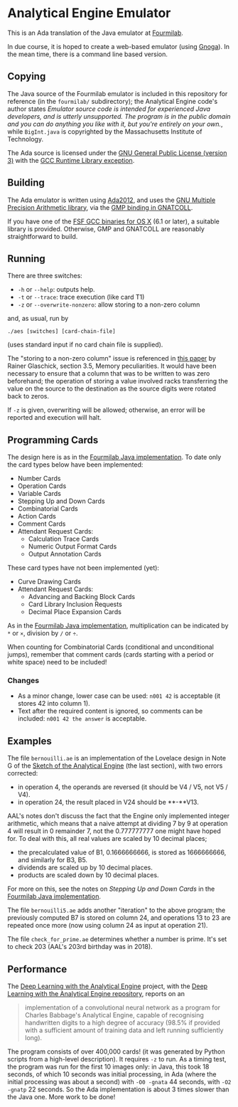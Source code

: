 # Analytical Engine Emulator

This is an Ada translation of the Java emulator at
[Fourmilab](http://www.fourmilab.ch/babbage/).

In due course, it is hoped to create a web-based emulator (using
[Gnoga](http://www.gnoga.com)). In the mean time, there is a command
line based version.

## Copying

The Java source of the Fourmilab emulator is included in this
repository for reference (in the `fourmilab/` subdirectory); the
Analytical Engine code's author states _Emulator source code is
intended for experienced Java developers, and is utterly
unsupported. The program is in the public domain and you can do
anything you like with it, but you're entirely on your own._, while
`BigInt.java` is copyrighted by the Massachusetts Institute of
Technology.

The Ada source is licensed under the
[GNU General Public License (version 3)][] with the
[GCC Runtime Library exception][].

[GNU General Public License (version 3)]: http://www.gnu.org/licenses/gpl.html
[GCC Runtime Library exception]: http://www.gnu.org/licenses/gcc-exception-faq.html

## Building

The Ada emulator is written using [Ada2012][], and uses the
[GNU Multiple Precision Arithmetic library][], via the
[GMP binding in GNATCOLL][].

If you have one of the [FSF GCC binaries for OS X][] (6.1 or later), a
suitable library is provided. Otherwise, GMP and GNATCOLL are
reasonably straightforward to build.

[Ada2012]: http://www.ada-auth.org/standards/rm12_w_tc1/html/RM-TOC.html

[GNU Multiple Precision Arithmetic library]: https://gmplib.org

[GMP binding in GNATCOLL]: https://github.com/AdaCore/gnatcoll/blob/master/src/gmp/gnatcoll-gmp-integers.ads

[FSF GCC binaries for OS X]: https://sourceforge.net/projects/gnuada/files/GNAT_GCC%20Mac%20OS%20X/

## Running

There are three switches:

  * `-h` or `--help`: outputs help.
  * `-t` or `--trace`: trace execution (like card T1)
  * `-z` or `--overwrite-nonzero`: allow storing to a non-zero column

and, as usual, run by

    ./aes [switches] [card-chain-file]

(uses standard input if no card chain file is supplied).

The "storing to a non-zero column" issue is referenced in [this paper][]
by Rainer Glaschick, section 3.5, Memory peculiarities. It would have
been necessary to ensure that a column that was to be written to was
zero beforehand; the operation of storing a value involved racks
transferring the value on the source to the destination as the source
digits were rotated back to zeros.

If `-z` is given, overwriting will be allowed; otherwise, an error
will be reported and execution will halt.

[this paper]: http://rclab.de/rclab/_media/analyticalengine/aal_noteg_glaschick_v1.2.pdf

## Programming Cards

The design here is as in the [Fourmilab Java implementation][]. To
date only the card types below have been implemented:

  * Number Cards
  * Operation Cards
  * Variable Cards
  * Stepping Up and Down Cards
  * Combinatorial Cards
  * Action Cards
  * Comment Cards
  * Attendant Request Cards:
    * Calculation Trace Cards
    * Numeric Output Format Cards
    * Output Annotation Cards

These card types have not been implemented (yet):

  * Curve Drawing Cards
  * Attendant Request Cards:
    * Advancing and Backing Block Cards
    * Card Library Inclusion Requests
    * Decimal Place Expansion Cards

As in the [Fourmilab Java implementation][], multiplication can be
indicated by `*` or `×`, division by `/` or `÷`.

[Fourmilab Java implementation]: https://www.fourmilab.ch/babbage/cards.html

When counting for Combinatorial Cards (conditional and unconditional
jumps), remember that comment cards (cards starting with a period or
white space) need to be included!

### Changes

  * As a minor change, lower case can be used: `n001 42` is acceptable
  (it stores 42 into column 1).
  * Text after the required content is ignored, so comments can be included: `n001 42 the answer` is acceptable.

## Examples

The file `bernouilli.ae` is an implementation of the Lovelace design
in Note G of the [Sketch of the Analytical Engine][] (the last
section), with two errors corrected:

  * in operation 4, the operands are reversed (it should be V4 / V5,
    not V5 / V4).
  * in operation 24, the result placed in V24 should be **-**V13.

AAL's notes don't discuss the fact that the Engine only implemented
integer arithmetic, which means that a naive attempt at dividing 7 by
9 at operation 4 will result in 0 remainder 7, not the 0.777777777 one
might have hoped for. To deal with this, all real values are scaled by
10 decimal places;

  * the precalculated value of B1, 0.1666666666, is stored as
    1666666666, and similarly for B3, B5.
  * dividends are scaled up by 10 decimal places.
  * products are scaled down by 10 decimal places.

For more on this, see the notes on _Stepping Up and Down Cards_ in the
[Fourmilab Java implementation][].

[Sketch of the Analytical Engine]: https://www.fourmilab.ch/babbage/sketch.html

The file `bernouilli5.ae` adds another "iteration" to the above
program; the previously computed B7 is stored on column 24, and
operations 13 to 23 are repeated once more (now using column 24 as
input at operation 21).

The file `check_for_prime.ae` determines whether a number is
prime. It's set to check 203 (AAL's 203rd birthday was in 2018).

## Performance

The [Deep Learning with the Analytical Engine][] project, with the
[Deep Learning with the Analytical Engine repository][], reports on an

> implementation of a convolutional neural network as a program for
> Charles Babbage's Analytical Engine, capable of recognising
> handwritten digits to a high degree of accuracy (98.5% if provided
> with a sufficient amount of training data and left running
> sufficiently long).

The program consists of over 400,000 cards! (it was generated by
Python scripts from a high-level description). It requires `-z` to
run. As a timing test, the program was run for the first 10 images
only: in Java, this took 18 seconds, of which 10 seconds was initial
processing, in Ada (where the initial processing was about a second)
with `-O0 -gnata` 44 seconds, with `-O2 -gnatp` 22 seconds. So the Ada
implementation is about 3 times slower than the Java one. More work to
be done!

[Deep Learning with the Analytical Engine]: https://cp4space.wordpress.com/2016/02/06/deep-learning-with-the-analytical-engine/
[Deep Learning with the Analytical Engine repository]: https://gitlab.com/apgoucher/DLAE
